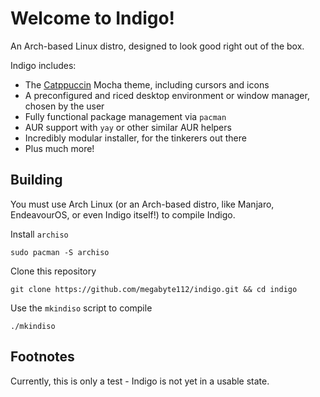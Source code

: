 # Welcome to Indigo!

An Arch-based Linux distro, designed to look good right out of the box.


Indigo includes:
- The [Catppuccin](https://github.com/catppuccin/catppuccin) Mocha theme, including cursors and icons
- A preconfigured and riced desktop environment or window manager, chosen by the user
- Fully functional package management via `pacman`
- AUR support with `yay` or other similar AUR helpers
- Incredibly modular installer, for the tinkerers out there
- Plus much more!

## Building

You must use Arch Linux (or an Arch-based distro, like Manjaro, EndeavourOS, or even Indigo itself!) to compile Indigo.

Install `archiso`
```
sudo pacman -S archiso
```

Clone this repository
```
git clone https://github.com/megabyte112/indigo.git && cd indigo
```

Use the `mkindiso` script to compile
```
./mkindiso
```

## Footnotes

Currently, this is only a test - Indigo is not yet in a usable state.
